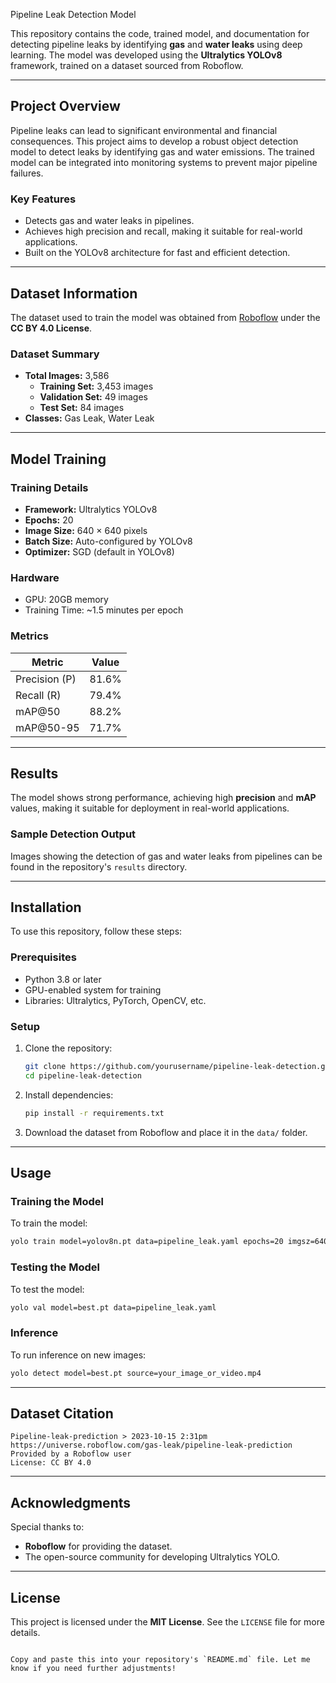 
 Pipeline Leak Detection Model

This repository contains the code, trained model, and documentation for detecting pipeline leaks by identifying **gas** and **water leaks** using deep learning. The model was developed using the **Ultralytics YOLOv8** framework, trained on a dataset sourced from Roboflow.

---

## Project Overview

Pipeline leaks can lead to significant environmental and financial consequences. This project aims to develop a robust object detection model to detect leaks by identifying gas and water emissions. The trained model can be integrated into monitoring systems to prevent major pipeline failures.

### Key Features
- Detects gas and water leaks in pipelines.
- Achieves high precision and recall, making it suitable for real-world applications.
- Built on the YOLOv8 architecture for fast and efficient detection.

---

## Dataset Information

The dataset used to train the model was obtained from [Roboflow](https://universe.roboflow.com/gas-leak/pipeline-leak-prediction) under the **CC BY 4.0 License**.

### Dataset Summary
- **Total Images:** 3,586
  - **Training Set:** 3,453 images
  - **Validation Set:** 49 images
  - **Test Set:** 84 images
- **Classes:** Gas Leak, Water Leak

---

## Model Training

### Training Details
- **Framework:** Ultralytics YOLOv8
- **Epochs:** 20
- **Image Size:** 640 × 640 pixels
- **Batch Size:** Auto-configured by YOLOv8
- **Optimizer:** SGD (default in YOLOv8)

### Hardware
- GPU: 20GB memory
- Training Time: ~1.5 minutes per epoch

### Metrics
| Metric         | Value  |
|----------------|--------|
| Precision (P)  | 81.6%  |
| Recall (R)     | 79.4%  |
| mAP@50         | 88.2%  |
| mAP@50-95      | 71.7%  |

---

## Results

The model shows strong performance, achieving high **precision** and **mAP** values, making it suitable for deployment in real-world applications.

### Sample Detection Output
Images showing the detection of gas and water leaks from pipelines can be found in the repository's `results` directory.

---

## Installation

To use this repository, follow these steps:

### Prerequisites
- Python 3.8 or later
- GPU-enabled system for training
- Libraries: Ultralytics, PyTorch, OpenCV, etc.

### Setup
1. Clone the repository:
   ```bash
   git clone https://github.com/yourusername/pipeline-leak-detection.git
   cd pipeline-leak-detection
   ```
2. Install dependencies:
   ```bash
   pip install -r requirements.txt
   ```
3. Download the dataset from Roboflow and place it in the `data/` folder.

---

## Usage

### Training the Model
To train the model:
```bash
yolo train model=yolov8n.pt data=pipeline_leak.yaml epochs=20 imgsz=640
```

### Testing the Model
To test the model:
```bash
yolo val model=best.pt data=pipeline_leak.yaml
```

### Inference
To run inference on new images:
```bash
yolo detect model=best.pt source=your_image_or_video.mp4
```

---

## Dataset Citation

```
Pipeline-leak-prediction > 2023-10-15 2:31pm
https://universe.roboflow.com/gas-leak/pipeline-leak-prediction
Provided by a Roboflow user
License: CC BY 4.0
```

---

## Acknowledgments

Special thanks to:
- **Roboflow** for providing the dataset.
- The open-source community for developing Ultralytics YOLO.

---

## License

This project is licensed under the **MIT License**. See the `LICENSE` file for more details.
```

Copy and paste this into your repository's `README.md` file. Let me know if you need further adjustments!
